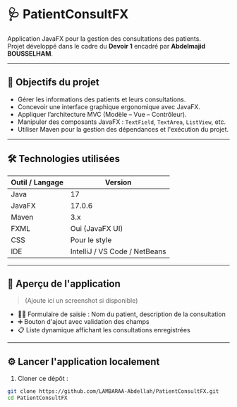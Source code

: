 # 🩺 PatientConsultFX

Application JavaFX pour la gestion des consultations des patients.  
Projet développé dans le cadre du **Devoir 1** encadré par **Abdelmajid BOUSSELHAM**.

---

## 🎯 Objectifs du projet

- Gérer les informations des patients et leurs consultations.
- Concevoir une interface graphique ergonomique avec JavaFX.
- Appliquer l’architecture MVC (Modèle – Vue – Contrôleur).
- Manipuler des composants JavaFX : `TextField`, `TextArea`, `ListView`, etc.
- Utiliser Maven pour la gestion des dépendances et l'exécution du projet.

---

## 🛠️ Technologies utilisées

| Outil / Langage | Version      |
|-----------------|--------------|
| Java            | 17           |
| JavaFX          | 17.0.6       |
| Maven           | 3.x          |
| FXML            | Oui (JavaFX UI) |
| CSS             | Pour le style |
| IDE             | IntelliJ / VS Code / NetBeans |

---

## 📸 Aperçu de l'application

> (Ajoute ici un screenshot si disponible)

- 🧑‍⚕️ Formulaire de saisie : Nom du patient, description de la consultation
- ➕ Bouton d'ajout avec validation des champs
- 📋 Liste dynamique affichant les consultations enregistrées

---

## ⚙️ Lancer l'application localement

1. Cloner ce dépôt :

```bash
git clone https://github.com/LAMBARAA-Abdellah/PatientConsultFX.git
cd PatientConsultFX

